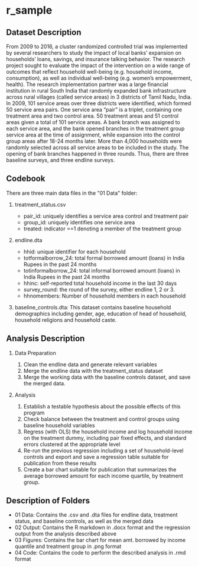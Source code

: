 # r_sample

## Dataset Description

From 2009 to 2016, a cluster randomized controlled trial was implemented by several researchers to study the impact of local banks’ 
expansion on households’ loans, savings, and insurance talking behavior. The research project sought to evaluate the impact of the 
intervention on a wide range of outcomes that reflect household well-being (e.g. household income, consumption), as well as individual 
well-being (e.g. women’s empowerment, health). The research implementation partner was a large financial institution in rural South India 
that randomly expanded bank infrastructure across rural villages (called service areas) in 3 districts of Tamil Nadu, India. In 2009, 101
service areas over three districts were identified, which formed 50 service area pairs. One service area “pair” is a triplet, containing 
one treatment area and two control area. 50 treatment areas and 51 control areas given a total of 101 service areas. A bank branch was 
assigned to each service area, and the bank opened branches in the treatment group service area at the time of assignment, while expansion
into the control group areas after 18-24 months later. More than 4,000 households were randomly selected across all service areas to be 
included in the study. The opening of bank branches happened in three rounds. Thus, there are three baseline surveys, and three endline surveys.

## Codebook

There are three main data files in the "01 Data" folder: 

1. treatment_status.csv
    * pair_id: uniquely identifies a service area control and treatment pair
    * group_id: uniquely identifies one service area
    * treated: indicator ==1 denoting a member of the treatment group

2. endline.dta
    * hhid: unique identifier for each household
    * totformalborrow_24: total formal borrowed amount (loans) in India Rupees in the past 24 months
    * totinformalborrow_24: total informal borrowed amount (loans) in India Rupees in the past 24 months
    * hhinc: self-reported total household income in the last 30 days
    * survey_round: the round of the survey, either endline 1, 2 or 3.
    * hhnomembers: Number of household members in each household

3. baseline_controls.dta: This dataset contains baseline household demographics including gender, age, education of head of household, 
household religions and household caste.

## Analysis Description

1. Data Preparation
   1. Clean the endline data and generate relevant variables
   2. Merge the endline data with the treatment_status dataset
   3. Merge the working data with the baseline controls dataset, and save the merged data.

2. Analysis
   1. Establish a testable hypothesis about the possible effects of this program
   2. Check balance between the treatment and control groups using baseline household variables
   3. Regress (with OLS) the household income and log household income on the treatment dummy, including 
        pair fixed effects, and standard errors clustered at the appropriate level 
   4. Re-run the previous regression including a set of household-level controls and export and save a regression table 
       suitable for publication from these results
   5. Create a bar chart suitable for publication that summarizes the average borrowed amount for each income quartile,
      by treatment group.
      
## Description of Folders

* 01 Data: Contains the .csv and .dta files for endline data, treatment status, and baseline controls, as well as the merged data  
* 02 Output: Contains the R markdown in .docx format and the regression output from the analysis described above 
* 03 Figures: Contains the bar chart for mean amt. borrowed by income quantile and treatment group in .png format 
* 04 Code: Contains the code to perform the described analysis in .rmd format
